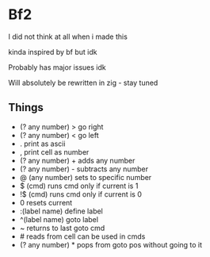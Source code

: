 # Bf2

I did not think at all when i made this

kinda inspired by bf but idk

Probably has major issues idk

Will absolutely be rewritten in zig - stay tuned

## Things

- (? any number) \> go right
- (? any number) < go left
- . print as ascii
- , print cell as number
- (? any number) + adds any number
- (? any number) - subtracts any number
- @ (any number) sets to specific number
- $ (cmd) runs cmd only if current is 1
- !$ (cmd) runs cmd only if current is 0
- 0 resets current
- :(label name) define label
- ^(label name) goto label
- ~ returns to last goto cmd
- \# reads from cell can be used in cmds
- (? any number) \* pops from goto pos without going to it
